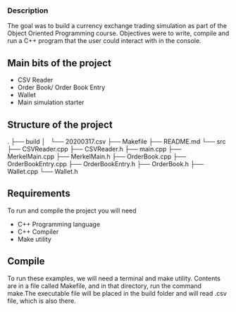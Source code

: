 ### Description
The goal was to build a currency exchange trading simulation as part of the Object Oriented Programming course. Objectives were to write, compile and run a C++ program that the user could interact with in the console.

## Main bits of the project
* CSV Reader
* Order Book/ Order Book Entry
* Wallet
* Main simulation starter

## Structure of the project
.
├── build
│   └── 20200317.csv
├── Makefile
├── README.md
└── src
    ├── CSVReader.cpp
    ├── CSVReader.h
    ├── main.cpp
    ├── MerkelMain.cpp
    ├── MerkelMain.h
    ├── OrderBook.cpp
    ├── OrderBookEntry.cpp
    ├── OrderBookEntry.h
    ├── OrderBook.h
    ├── Wallet.cpp
    └── Wallet.h


## Requirements
To run and compile the project you will need
* C++ Programming language
* C++ Compiler
* Make utility

## Compile
To run these examples, we will need a terminal and make utility. Contents are in a file called Makefile, and in that directory, run the command make.The executable file will be placed in the build folder and will read .csv file, which is also there.
